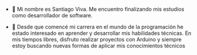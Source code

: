 - 👋 Mi nombre es Santiago Viva. Me encuentro finalizando mis estudios como desarrollador 
de software.
 
- 👀  Desde que comencé mi carrera en el mundo de la programación he 
estado interesado en aprender y desarrollar mis habilidades técnicas. En mis 
tiempos libres, disfruto realizar proyectos con Arduino y siempre estoy buscando
 nuevas formas de aplicar mis conocimientos técnicos
